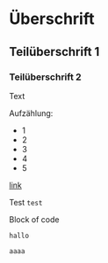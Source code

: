 # Überschrift
## Teilüberschrift 1
### Teilüberschrift 2
Text

Aufzählung:
- 1
- 2
 - 3
 - 4
  - 5

[link](https://www.google.com/)

Test `test`

Block of code 
```block of code
hallo

aaaa
